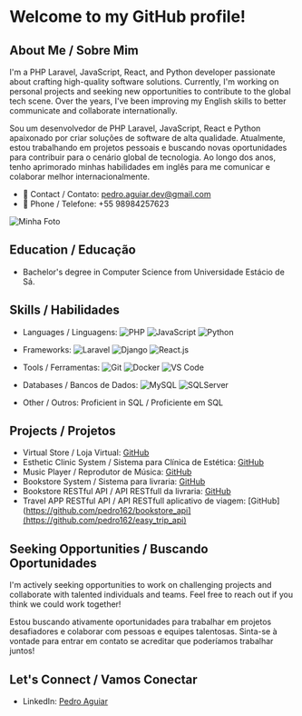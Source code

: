 # Welcome to my GitHub profile!

## About Me / Sobre Mim
I'm a PHP Laravel, JavaScript, React, and Python developer passionate about crafting high-quality software solutions. Currently, I'm working on personal projects and seeking new opportunities to contribute to the global tech scene. Over the years, I've been improving my English skills to better communicate and collaborate internationally.

Sou um desenvolvedor de PHP Laravel, JavaScript, React e Python apaixonado por criar soluções de software de alta qualidade. Atualmente, estou trabalhando em projetos pessoais e buscando novas oportunidades para contribuir para o cenário global de tecnologia. Ao longo dos anos, tenho aprimorado minhas habilidades em inglês para me comunicar e colaborar melhor internacionalmente.

- 📧 Contact / Contato: pedro.aguiar.dev@gmail.com
- 📱 Phone / Telefone: +55 98984257623

![Minha Foto](https://github.com/pedro162/pedro162.github.io/assets/60150082/5502c14d-4fb8-4db7-a283-87d93d0c798f)

## Education / Educação
- Bachelor's degree in Computer Science from Universidade Estácio de Sá.

## Skills / Habilidades
- Languages / Linguagens:
  ![PHP](https://img.shields.io/badge/-PHP-777BB4?style=flat-square&logo=php&logoColor=white)
  ![JavaScript](https://img.shields.io/badge/-JavaScript-F7DF1E?style=flat-square&logo=javascript&logoColor=black)
  ![Python](https://img.shields.io/badge/-Python-3776AB?style=flat-square&logo=python&logoColor=white)

- Frameworks:
  ![Laravel](https://img.shields.io/badge/-Laravel-FF2D20?style=flat-square&logo=laravel&logoColor=white)
  ![Django](https://img.shields.io/badge/-Django-092E20?style=flat-square&logo=django&logoColor=white)
  ![React.js](https://img.shields.io/badge/-React.js-61DAFB?style=flat-square&logo=react&logoColor=black)

- Tools / Ferramentas:
  ![Git](https://img.shields.io/badge/-Git-F05032?style=flat-square&logo=git&logoColor=white)
  ![Docker](https://img.shields.io/badge/-Docker-2496ED?style=flat-square&logo=docker&logoColor=white)
  ![VS Code](https://img.shields.io/badge/-VS%20Code-007ACC?style=flat-square&logo=visual-studio-code&logoColor=white)

- Databases / Bancos de Dados:
  ![MySQL](https://img.shields.io/badge/-MySQL-4479A1?style=flat-square&logo=mysql&logoColor=white)
  ![SQLServer](https://img.shields.io/badge/-SQLServer-CC2927?style=flat-square&logo=microsoft-sql-server&logoColor=white)

- Other / Outros: Proficient in SQL / Proficiente em SQL

## Projects / Projetos
- Virtual Store / Loja Virtual: [GitHub](https://github.com/pedro162/loja_virtual)
- Esthetic Clinic System / Sistema para Clínica de Estética: [GitHub](https://github.com/pedro162/clinica_estetica)
- Music Player / Reprodutor de Música: [GitHub](https://github.com/pedro162/musicplayer)
- Bookstore System / Sistema para livraria: [GitHub](https://github.com/pedro162/Livraria)
- Bookstore RESTful API / API RESTfull da livraria: [GitHub](https://github.com/pedro162/bookstore_api)
- Travel APP RESTful API / API RESTfull aplicativo de viagem: [GitHub](https://github.com/pedro162/bookstore_api](https://github.com/pedro162/easy_trip_api)

## Seeking Opportunities / Buscando Oportunidades
I'm actively seeking opportunities to work on challenging projects and collaborate with talented individuals and teams. Feel free to reach out if you think we could work together!

Estou buscando ativamente oportunidades para trabalhar em projetos desafiadores e colaborar com pessoas e equipes talentosas. Sinta-se à vontade para entrar em contato se acreditar que poderíamos trabalhar juntos!

## Let's Connect / Vamos Conectar
- LinkedIn: [Pedro Aguiar](https://www.linkedin.com/in/pedro-aguiar-92000a176)
